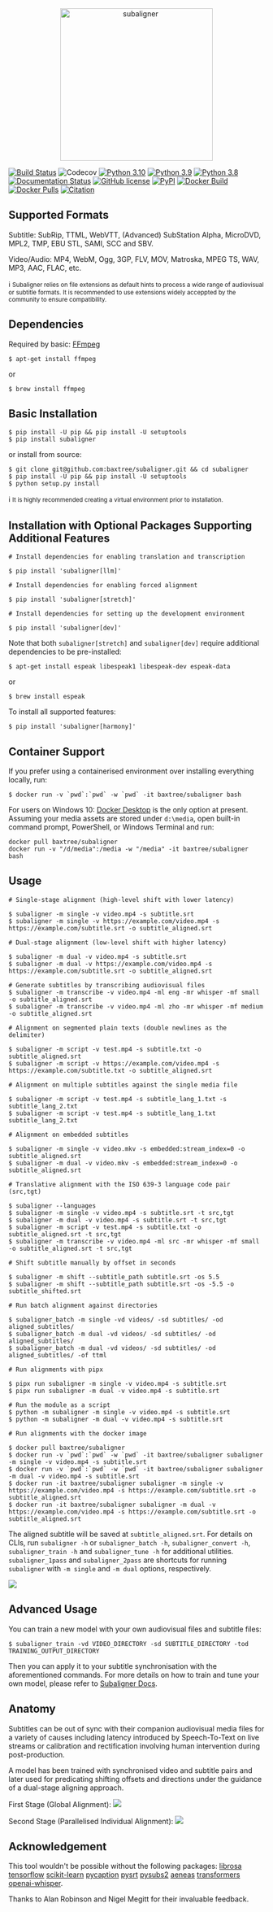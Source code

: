 <div align="center">
  <img src="./figures/subaligner.png" alt="subaligner" width="300" />
</div>

[![Build Status](https://github.com/baxtree/subaligner/actions/workflows/ci-pipeline.yml/badge.svg?branch=master)](https://github.com/baxtree/subaligner/actions/workflows/ci-pipeline.yml?query=branch%3Amaster) ![Codecov](https://img.shields.io/codecov/c/github/baxtree/subaligner)
[![Python 3.10](https://img.shields.io/badge/python-3.10-blue.svg)](https://www.python.org/downloads/release/python-3100/) [![Python 3.9](https://img.shields.io/badge/python-3.9-blue.svg)](https://www.python.org/downloads/release/python-390/) [![Python 3.8](https://img.shields.io/badge/python-3.8-blue.svg)](https://www.python.org/downloads/release/python-380/)
[![Documentation Status](https://readthedocs.org/projects/subaligner/badge/?version=latest)](https://subaligner.readthedocs.io/en/latest/?badge=latest)
[![GitHub license](https://img.shields.io/github/license/baxtree/subaligner)](https://github.com/baxtree/subaligner/blob/master/LICENSE)
[![PyPI](https://badge.fury.io/py/subaligner.svg)](https://badge.fury.io/py/subaligner)
[![Docker Build](https://img.shields.io/docker/cloud/build/baxtree/subaligner?label=Docker&style=flat)](https://hub.docker.com/r/baxtree/subaligner/builds)
[![Docker Pulls](https://img.shields.io/docker/pulls/baxtree/subaligner)](https://hub.docker.com/r/baxtree/subaligner)
[![Citation](https://zenodo.org/badge/228440472.svg)](https://doi.org/10.5281/zenodo.5603083)

## Supported Formats
Subtitle: SubRip, TTML, WebVTT, (Advanced) SubStation Alpha, MicroDVD, MPL2, TMP, EBU STL, SAMI, SCC and SBV.

Video/Audio: MP4, WebM, Ogg, 3GP, FLV, MOV, Matroska, MPEG TS, WAV, MP3, AAC, FLAC, etc.

:information_source: <small style="line-height: 1.2;">Subaligner relies on file extensions as default hints to process a wide range of audiovisual or subtitle formats. It is recommended to use extensions widely acceppted by the community to ensure compatibility.</small>

## Dependencies
Required by basic: [FFmpeg](https://www.ffmpeg.org/)
```
$ apt-get install ffmpeg
```
or
```
$ brew install ffmpeg
```

## Basic Installation
```
$ pip install -U pip && pip install -U setuptools
$ pip install subaligner
```
or install from source:
```
$ git clone git@github.com:baxtree/subaligner.git && cd subaligner
$ pip install -U pip && pip install -U setuptools
$ python setup.py install
```
:information_source: <small style="line-height: 1.2;">It is highly recommended creating a virtual environment prior to installation.</small>

## Installation with Optional Packages Supporting Additional Features
```
# Install dependencies for enabling translation and transcription

$ pip install 'subaligner[llm]'
```
```
# Install dependencies for enabling forced alignment

$ pip install 'subaligner[stretch]'
```
```
# Install dependencies for setting up the development environment

$ pip install 'subaligner[dev]'
```
Note that both `subaligner[stretch]` and `subaligner[dev]` require additional dependencies to be pre-installed:
```
$ apt-get install espeak libespeak1 libespeak-dev espeak-data
```
or
```
$ brew install espeak
```
To install all supported features:
```
$ pip install 'subaligner[harmony]'
```

## Container Support
If you prefer using a containerised environment over installing everything locally, run:

```
$ docker run -v `pwd`:`pwd` -w `pwd` -it baxtree/subaligner bash
```
For users on Windows 10: [Docker Desktop](https://docs.docker.com/docker-for-windows/install/) is the only option at present.
Assuming your media assets are stored under `d:\media`, open built-in command prompt, PowerShell, or Windows Terminal and run:
```
docker pull baxtree/subaligner
docker run -v "/d/media":/media -w "/media" -it baxtree/subaligner bash
```

## Usage
```
# Single-stage alignment (high-level shift with lower latency)

$ subaligner -m single -v video.mp4 -s subtitle.srt
$ subaligner -m single -v https://example.com/video.mp4 -s https://example.com/subtitle.srt -o subtitle_aligned.srt
```
```
# Dual-stage alignment (low-level shift with higher latency)

$ subaligner -m dual -v video.mp4 -s subtitle.srt
$ subaligner -m dual -v https://example.com/video.mp4 -s https://example.com/subtitle.srt -o subtitle_aligned.srt
```
```
# Generate subtitles by transcribing audiovisual files
$ subaligner -m transcribe -v video.mp4 -ml eng -mr whisper -mf small -o subtitle_aligned.srt
$ subaligner -m transcribe -v video.mp4 -ml zho -mr whisper -mf medium -o subtitle_aligned.srt
```
```
# Alignment on segmented plain texts (double newlines as the delimiter)

$ subaligner -m script -v test.mp4 -s subtitle.txt -o subtitle_aligned.srt
$ subaligner -m script -v https://example.com/video.mp4 -s https://example.com/subtitle.txt -o subtitle_aligned.srt
```
```
# Alignment on multiple subtitles against the single media file

$ subaligner -m script -v test.mp4 -s subtitle_lang_1.txt -s subtitle_lang_2.txt
$ subaligner -m script -v test.mp4 -s subtitle_lang_1.txt subtitle_lang_2.txt
```
```
# Alignment on embedded subtitles

$ subaligner -m single -v video.mkv -s embedded:stream_index=0 -o subtitle_aligned.srt
$ subaligner -m dual -v video.mkv -s embedded:stream_index=0 -o subtitle_aligned.srt
```
```
# Translative alignment with the ISO 639-3 language code pair (src,tgt)

$ subaligner --languages
$ subaligner -m single -v video.mp4 -s subtitle.srt -t src,tgt
$ subaligner -m dual -v video.mp4 -s subtitle.srt -t src,tgt
$ subaligner -m script -v test.mp4 -s subtitle.txt -o subtitle_aligned.srt -t src,tgt
$ subaligner -m transcribe -v video.mp4 -ml src -mr whisper -mf small -o subtitle_aligned.srt -t src,tgt
```
```
# Shift subtitle manually by offset in seconds

$ subaligner -m shift --subtitle_path subtitle.srt -os 5.5
$ subaligner -m shift --subtitle_path subtitle.srt -os -5.5 -o subtitle_shifted.srt
```
```
# Run batch alignment against directories

$ subaligner_batch -m single -vd videos/ -sd subtitles/ -od aligned_subtitles/
$ subaligner_batch -m dual -vd videos/ -sd subtitles/ -od aligned_subtitles/
$ subaligner_batch -m dual -vd videos/ -sd subtitles/ -od aligned_subtitles/ -of ttml
```
```
# Run alignments with pipx

$ pipx run subaligner -m single -v video.mp4 -s subtitle.srt
$ pipx run subaligner -m dual -v video.mp4 -s subtitle.srt
```
```
# Run the module as a script
$ python -m subaligner -m single -v video.mp4 -s subtitle.srt
$ python -m subaligner -m dual -v video.mp4 -s subtitle.srt
```
```
# Run alignments with the docker image

$ docker pull baxtree/subaligner
$ docker run -v `pwd`:`pwd` -w `pwd` -it baxtree/subaligner subaligner -m single -v video.mp4 -s subtitle.srt
$ docker run -v `pwd`:`pwd` -w `pwd` -it baxtree/subaligner subaligner -m dual -v video.mp4 -s subtitle.srt
$ docker run -it baxtree/subaligner subaligner -m single -v https://example.com/video.mp4 -s https://example.com/subtitle.srt -o subtitle_aligned.srt
$ docker run -it baxtree/subaligner subaligner -m dual -v https://example.com/video.mp4 -s https://example.com/subtitle.srt -o subtitle_aligned.srt
```
The aligned subtitle will be saved at `subtitle_aligned.srt`. For details on CLIs, run `subaligner -h` or `subaligner_batch -h`, `subaligner_convert -h`, `subaligner_train -h` and `subaligner_tune -h` for additional utilities. `subaligner_1pass` and `subaligner_2pass` are shortcuts for running `subaligner` with `-m single` and `-m dual` options, respectively.

![](figures/screencast.gif)

## Advanced Usage
You can train a new model with your own audiovisual files and subtitle files:
```
$ subaligner_train -vd VIDEO_DIRECTORY -sd SUBTITLE_DIRECTORY -tod TRAINING_OUTPUT_DIRECTORY
```
Then you can apply it to your subtitle synchronisation with the aforementioned commands. For more details on how to train and tune your own model, please refer to [Subaligner Docs](https://subaligner.readthedocs.io/en/latest/advanced_usage.html).

## Anatomy
Subtitles can be out of sync with their companion audiovisual media files for a variety of causes including latency introduced by Speech-To-Text on live streams or calibration and rectification involving human intervention during post-production.

A model has been trained with synchronised video and subtitle pairs and later used for predicating shifting offsets and directions under the guidance of a dual-stage aligning approach. 

First Stage (Global Alignment):
![](figures/1st_stage.png)

Second Stage (Parallelised Individual Alignment):
![](figures/2nd_stage.png)

## Acknowledgement
This tool wouldn't be possible without the following packages:
[librosa](https://librosa.github.io/librosa/)
[tensorflow](https://www.tensorflow.org/)
[scikit-learn](https://scikit-learn.org)
[pycaption](https://pycaption.readthedocs.io)
[pysrt](https://github.com/byroot/pysrt)
[pysubs2](https://github.com/tkarabela/pysubs2)
[aeneas](https://www.readbeyond.it/aeneas/)
[transformers](https://huggingface.co/transformers/)
[openai-whisper](https://github.com/openai/whisper).

Thanks to Alan Robinson and Nigel Megitt for their invaluable feedback.
